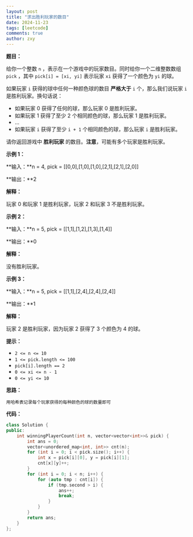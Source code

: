 ```yaml
---
layout: post
title: "求出胜利玩家的数目"
date: 2024-11-23
tags: [leetcode]
comments: true
author: zxy
---
```


**题目：**

给你一个整数 `n` ，表示在一个游戏中的玩家数目。同时给你一个二维整数数组 `pick` ，其中 `pick[i] = [xi, yi]` 表示玩家 `xi` 获得了一个颜色为 `yi` 的球。

如果玩家 `i` 获得的球中任何一种颜色球的数目 **严格大于** `i` 个，那么我们说玩家 `i` 是胜利玩家。换句话说：

- 如果玩家 0 获得了任何的球，那么玩家 0 是胜利玩家。
- 如果玩家 1 获得了至少 2 个相同颜色的球，那么玩家 1 是胜利玩家。
- ...
- 如果玩家 `i` 获得了至少 `i + 1` 个相同颜色的球，那么玩家 `i` 是胜利玩家。

请你返回游戏中 **胜利玩家** 的数目。**注意**，可能有多个玩家是胜利玩家。

**示例 1：**

**输入：**n = 4, pick = [[0,0],[1,0],[1,0],[2,1],[2,1],[2,0]]

**输出：**2

**解释：**

玩家 0 和玩家 1 是胜利玩家，玩家 2 和玩家 3 不是胜利玩家。

**示例 2：**

**输入：**n = 5, pick = [[1,1],[1,2],[1,3],[1,4]]

**输出：**0

**解释：**

没有胜利玩家。

**示例 3：**

**输入：**n = 5, pick = [[1,1],[2,4],[2,4],[2,4]]

**输出：**1

**解释：**

玩家 2 是胜利玩家，因为玩家 2 获得了 3 个颜色为 4 的球。

**提示：**

- `2 <= n <= 10`
- `1 <= pick.length <= 100`
- `pick[i].length == 2`
- `0 <= xi <= n - 1 `
- `0 <= yi <= 10`

**思路：**

```
用哈希表记录每个玩家获得的每种颜色的球的数量即可
```

**代码：**

```cpp
class Solution {
public:
    int winningPlayerCount(int n, vector<vector<int>>& pick) {
        int ans = 0;
        vector<unordered_map<int, int>> cnt(n);
        for (int i = 0; i < pick.size(); i++) {
            int x = pick[i][0], y = pick[i][1];
            cnt[x][y]++;
        } 
        for (int i = 0; i < n; i++) {
            for (auto tmp : cnt[i]) {
                if (tmp.second > i) {
                    ans++;
                    break;
                }
            }
        }
        return ans;
    }
};
```


